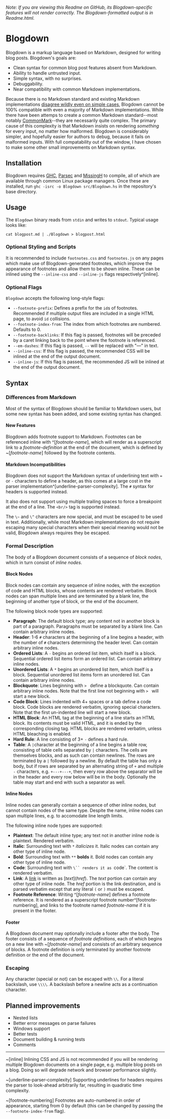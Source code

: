 *Note: If you are viewing this Readme on GitHub, its Blogdown-specific features will not render correctly.
The Blogdown-formatted output is in Readme.html.*

# Blogdown

Blogdown is a markup language based on Markdown, designed for writing blog posts.
Blogdown's goals are:
 * Clean syntax for common blog post features absent from Markdown.
 * Ability to handle untrusted input.
 * Simple syntax, with no surprises.
 * Debuggability.
 * Near compatibility with common Markdown implementations.

Because there is no Markdown standard and existing Markdown implementations
[disagree wildly even on simple cases](http://johnmacfarlane.net/babelmark2/?text=Hello+world%0A*+this+is+a+list%0A%3E+this+is+a+quote),
Blogdown cannot be 100% compatible with even a majority of Markdown implementations.
While there have been attemps to create a common Markdown standard--most notably [CommonMark](http://commonmark.org/)--they
are necessarily quite complex. The primary cause of this complexity is that Markdown insists on rendering *something* for every input,
no matter how malformed. Blogdown is considerably simpler, and hopefully easier for authors to debug, because it fails on malformed inputs.
With full compatability out of the window, I have chosen to make some other small improvements on Markdown syntax.

## Installation

Blogdown requires [GHC](https://www.haskell.org/ghc/), [Parsec](https://hackage.haskell.org/package/parsec) and [MissingH](https://hackage.haskell.org/package/MissingH) to compile,
all of which are available through common Linux package managers.
Once these are installed, run `ghc -isrc -o Blogdown src/Blogdown.hs` in the repository's base directory.

## Usage

The `Blogdown` binary reads from `stdin` and writes to `stdout`. Typical usage looks like:

    cat blogpost.md | ./Blogdown > blogpost.html

### Optional Styling and Scripts

It is recommended to include `footnotes.css` and `footnotes.js` on any pages which make use of Blogdown-generated footnotes,
which improve the appearance of footnotes and allow them to be shown inline.
These can be inlined using the `--inline-css` and `--inline-js` flags respectively^[inline].

### Optional Flags

`Blogdown` accepts the following long-style flags:
 * `--footnote-prefix`: Defines a prefix for the `id`s of footnotes. Recommended if multiple output files are included in a single HTML page, to avoid `id` collisions.
 * `--footnote-index-from`: The index from which footnotes are numbered. Defaults to 0.
 * `--footnote-backlinks`: If this flag is passed, footnotes will be preceded by a caret linking back to the point where the footnote is referenced.
 * `--em-dashes`: If this flag is passed, `--` will be replaced with "&mdash;" in text.
 * `--inline-css`: If this flag is passed, the recommended CSS will be inlined at the end of the output document.
 * `--inline-js`: If this flag is passed, the recommended JS will be inlined at the end of the output document.

## Syntax

### Differences from Markdown

Most of the syntax of Blogdown should be familiar to Markdown users, but some new syntax has been added, and some existing syntax has changed.

#### New Features

Blogdown adds footnote support to Markdown.
Footnotes can be referenced inline with \^\[*footnote-name*\], which will render as a superscript link to a *footnote-definition*
at the end of the document, which is defined by \~\[*footnote-name*\] followed by the footnote contents.

#### Markdown Incompatibilities

Blogdown does not support the Markdown syntax of underlining text with `=` or `-` characters to define a header,
as this comes at a large cost in the parser implementation^[underline-parser-complexity].
The `#` syntax for headers is supported instead.

It also does not support using multiple trailing spaces to force a breakpoint at the end of a line.
The `<br/>` tag is supported instead.

The `\~` and `\^` characters are now special, and must be escaped to be used in text.
Additionally, while most Markdown implementations do not require escaping many special characters when their special meaning would
not be valid, Blogdown always requires they be escaped.

### Formal Description

The body of a Blogdown document consists of a sequence of *block nodes*, which in turn consist of *inline nodes*.

#### Block Nodes

Block nodes can contain any sequence of inline nodes, with the exception of code and HTML blocks, whose contents are rendered verbatim.
Block nodes can span multiple lines and are terminated by a blank line, the beginning of another type of block, or the end of the document.

The following block node types are supported:
 * **Paragraph**: The default block type; any content not in another block is part of a paragraph.
Paragraphs must be separated by a blank line.
Can contain arbitrary inline nodes.
 * **Header**: 1-6 `#` characters at the beginning of a line begins a header, with the number of `#` characters determining the header level.
Can contain arbitrary inline nodes.
 * **Ordered Lists**: A ` - ` begins an ordered list item, which itself is a block.
Sequential ordered list items form an ordered list.
Can contain arbitrary inline nodes.
 * **Unordered Lists**: A ` * ` begins an unordered list item, which itself is a block.
Sequential unordered list items form an unordered list.
Can contain arbitrary inline nodes.
 * **Blockquote**: Lines beginning with `> ` define a blockquote.
Can contain arbitrary inline nodes.
Note that the first line not beginning with `> ` will start a new block.
 * **Code Block**: Lines indented with 4+ spaces or a tab define a code block.
Code blocks are rendered verbatim, ignoring special characters.
Note that the first un-indented line will start a new block.
 * **HTML Block**: An HTML tag at the beginning of a line starts an HTML block.
Its contents must be valid HTML, and it is ended by the corresponding closing tag.
HTML blocks are rendered verbatim, unless HTML bleaching is enabled.
 * **Hard Rule**: A line consisting of 3+ `-` defines a hard rule.
 * **Table**: A `|`character at the beginning of a line begins a table row, consisting of table cells separated by `|` characters.
The cells are themselves blocks, and as such can contain newlines. The rows are terminated by a `|` followed by a newline.
By default the table has only a body, but if rows are separated by an alternating string of `+` and multiple `-` characters,
e.g. `+---+---+`, then every row above the separator will be in the header and every row below will be in the body.
Optionally the table may start and end with such a separator as well.

#### Inline Nodes

Inline nodes can generally contain a sequence of other inline nodes, but cannot contain nodes of the same type.
Despite the name, inline nodes can span multiple lines, e.g. to accomodate line length limits.

The following inline node types are supported:
 * **Plaintext**: The default inline type; any text not in another inline node is plaintext. Rendered verbatim.
 * **Italic**: Surrounding text with `*` *italicizes* it. Italic nodes can contain any other type of inline node.
 * **Bold**: Surrounding text with `**` **bolds** it. Bold nodes can contain any other type of inline node.
 * **Code**: Surrounding text with `\`` renders it as `code`. The content is rendered verbatim.
 * **Link**: A [link](#) is written as \[*text*\]\(*href*\). The *text* portion can contain any other type of inline node.
The *href* portion is the link destination, and is parsed verbatim except that any literal `(` or `)` must be escaped.
 * **Footnote Reference**: Writing \^\[*footnote-name*\] defines a footnote reference.
It is rendered as a superscript footnote number^[footnote-numbering], and links to the footnote named *footnote-name*
if it is present in the footer.

#### Footer

A Blogdown document may optionally include a footer after the body.
The footer consists of a sequence of *footnote definitions*, each of which begins on a new line with \~\[*footnote-name*\] and consists of an arbitrary sequence of blocks.
A footnote definition is only terminated by another footnote definition or the end of the document.

### Escaping

Any character (special or not) can be escaped with `\\`. For a literal backslash, use `\\\\`.
A backslash before a newline acts as a continuation character.

## Planned improvements
 * Nested lists
 * Better error messages on parse failures
 * Windows support
 * Better tests
 * Document building & running tests
 * Comments

---

~[inline] Inlining CSS and JS is not recommended if you will be rendering multiple Blogdown documents on a single page, e.g. multiple blog posts on a blog.
Doing so will degrade network and browser performance slightly.

~[underline-parser-complexity] Supporting underlines for headers requires the parser to look-ahead arbitrarily far, resulting in quadratic time complexity.

~[footnote-numbering] Footnotes are auto-numbered in order of appearance, starting from 0 by default (this can be changed by passing the `--footnote-index-from` flag).
